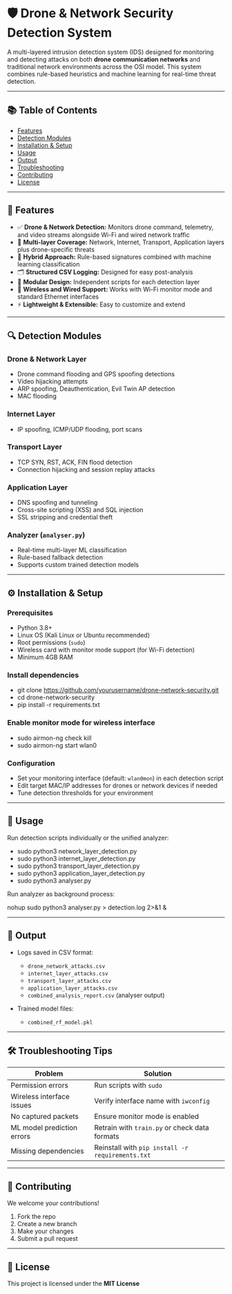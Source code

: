 # 🛡️ Drone & Network Security Detection System

A multi-layered intrusion detection system (IDS) designed for monitoring and detecting attacks on both **drone communication networks** and traditional network environments across the OSI model. This system combines rule-based heuristics and machine learning for real-time threat detection.

---

## 📚 Table of Contents

- [Features](#features)  
- [Detection Modules](#detection-modules)  
- [Installation & Setup](#installation--setup)  
- [Usage](#usage)  
- [Output](#output)  
- [Troubleshooting](#troubleshooting)  
- [Contributing](#contributing)  
- [License](#license)  

---

## 🚀 Features

- ✅ **Drone & Network Detection:** Monitors drone command, telemetry, and video streams alongside Wi-Fi and wired network traffic  
- 📡 **Multi-layer Coverage:** Network, Internet, Transport, Application layers plus drone-specific threats  
- 🧠 **Hybrid Approach:** Rule-based signatures combined with machine learning classification  
- 🗂️ **Structured CSV Logging:** Designed for easy post-analysis  
- 🧩 **Modular Design:** Independent scripts for each detection layer  
- 📶 **Wireless and Wired Support:** Works with Wi-Fi monitor mode and standard Ethernet interfaces  
- ⚡ **Lightweight & Extensible:** Easy to customize and extend  

---

## 🔍 Detection Modules

### Drone & Network Layer  
- Drone command flooding and GPS spoofing detections  
- Video hijacking attempts  
- ARP spoofing, Deauthentication, Evil Twin AP detection  
- MAC flooding  

### Internet Layer  
- IP spoofing, ICMP/UDP flooding, port scans  

### Transport Layer  
- TCP SYN, RST, ACK, FIN flood detection  
- Connection hijacking and session replay attacks  

### Application Layer  
- DNS spoofing and tunneling  
- Cross-site scripting (XSS) and SQL injection   
- SSL stripping and credential theft  

### Analyzer (`analyser.py`)  
- Real-time multi-layer ML classification  
- Rule-based fallback detection  
- Supports custom trained detection models  

---

## ⚙️ Installation & Setup

### Prerequisites

- Python 3.8+  
- Linux OS (Kali Linux or Ubuntu recommended)  
- Root permissions (`sudo`)  
- Wireless card with monitor mode support (for Wi-Fi detection)  
- Minimum 4GB RAM  

### Install dependencies

- git clone https://github.com/yourusername/drone-network-security.git
- cd drone-network-security
- pip install -r requirements.txt


### Enable monitor mode for wireless interface

- sudo airmon-ng check kill
- sudo airmon-ng start wlan0


### Configuration

- Set your monitoring interface (default: `wlan0mon`) in each detection script  
- Edit target MAC/IP addresses for drones or network devices if needed  
- Tune detection thresholds for your environment  

---

## 🧪 Usage

Run detection scripts individually or the unified analyzer:

- sudo python3 network_layer_detection.py
- sudo python3 internet_layer_detection.py
- sudo python3 transport_layer_detection.py
- sudo python3 application_layer_detection.py
- sudo python3 analyser.py


Run analyzer as background process:

nohup sudo python3 analyser.py > detection.log 2>&1 &


---

## 📁 Output

- Logs saved in CSV format:  
  - `drone_network_attacks.csv`  
  - `internet_layer_attacks.csv`  
  - `transport_layer_attacks.csv`  
  - `application_layer_attacks.csv`  
  - `combined_analysis_report.csv` (analyser output)  

- Trained model files:  
  - `combined_rf_model.pkl`  

---

## 🛠️ Troubleshooting Tips

| Problem                  | Solution                                       |
|--------------------------|------------------------------------------------|
| Permission errors        | Run scripts with `sudo`                          |
| Wireless interface issues | Verify interface name with `iwconfig`           |
| No captured packets      | Ensure monitor mode is enabled                    |
| ML model prediction errors| Retrain with `train.py` or check data formats    |
| Missing dependencies     | Reinstall with `pip install -r requirements.txt`|

---

## 🤝 Contributing

We welcome your contributions!

1. Fork the repo  
2. Create a new branch  
3. Make your changes  
4. Submit a pull request  

---

## 📄 License

This project is licensed under the **MIT License**
